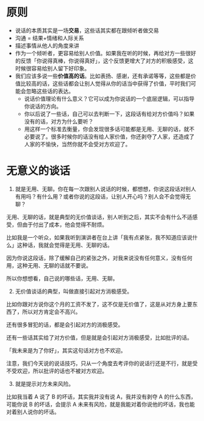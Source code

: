 
# 原则

- 说话的本质其实是一场**交易**，这些话其实都在跟倾听者做交易
- 沟通 = 结果+情绪和人际关系
- 描述事情从他人的角度来讲
- 作为一个倾听者，更容易给别人价值。如果我在听的时候，再给对方一些很好的反馈「你说得真棒，你说得真好」，这个反馈更增大了对方的积极感受，这时候很容易给别人留下好印象。
- 我们应该多说一些**价值高的话**。比如表扬、感谢，还有承诺等等，这些都是价值比较高的话，这些话都会让别人觉得从你的话当中获得了价值，平时我们可能会忽略这些话的表达。
  - 说话价值理论有什么意义？它可以成为你说话的一个底层逻辑，可以指导你说话的方向。
  - 你以后说了一些话，自己可以去判断一下，这段话有给对方价值吗？如果没有的话，对方为什么要听？
  - 用这样一个标准去衡量，你会发现很多话可能都是无用、无聊的话，就不必要说了。很多时候你的话没有给人家价值，你还剥夺了人家，还造成了人家的不愉快，当然你就不会受对方欢迎了。


# 无意义的谈话

1. 就是无用、无聊。你在每一次跟别人说话的时候，都想想，你说这段话对别人有用吗？有什么用？或者你说的这段话，让别人开心吗？别人会不会觉得无聊？

无用、无聊的话，就是典型的无价值谈话，别人听到之后，其实不会有什么不适感受，但由于付出了成本，他会觉得不耐烦。 

比如我是一个听众，如果我听到演讲者在台上讲「我有点紧张，我不知道应该说什么」这种话，我就会觉得是无用、无聊的话。

因为你说这段话，除了缓解自己的紧张之外，对我来说没有任何意义，没有任何用，这种无用、无聊的话就不要说。

所以你想想看，自己说的哪些话，无用、无聊。

2. 无价值谈话的典型，叫做直接引起对方消极感受。

比如你跟对方说你这个月的工资不发了，这不仅是无价值了，这是从对方身上要东西了，所以对方肯定会不高兴。

还有很多冒犯的话，都是会引起对方的消极感受。

还有一些话其实给了对方价值，但是就是会引起对方消极感受，比如批评的话。

「我未来是为了你好」，其实这句话对方也不欢迎。

注意，我们今天说的说话技巧，只从一个角度去考评你的说话行还是不行，就是受不受欢迎，所以批评的话也不被对方欢迎。

3. 就是提示对方未来风险。

比如我当着 A 说了 B 的坏话，其实我并没有说 A，我并没有剥夺 A 的什么东西，可能你说 B 的坏话，会提示 A 未来有风险，就是我能对着你说他的坏话，我也能对着别人说你的坏话。